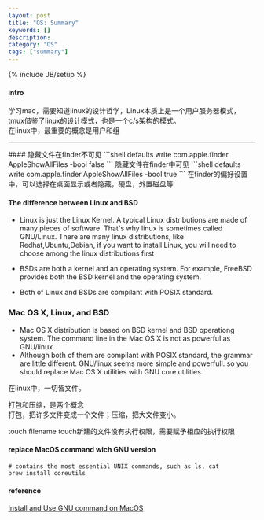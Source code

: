 ```yaml
---
layout: post
title: "OS: Summary"
keywords: []
description: 
category: "OS"
tags: ["summary"]
---
```

{% include JB/setup %}

#### intro
学习mac，需要知道linux的设计哲学，Linux本质上是一个用户服务器模式，tmux借鉴了linux的设计模式，也是一个c/s架构的模式。<br />
在linux中，最重要的概念是用户和组

<hr />
####
隐藏文件在finder不可见
```shell
defaults write com.apple.finder AppleShowAllFiles -bool false
```
隐藏文件在finder中可见
```shell
defaults write com.apple.finder AppleShowAllFiles -bool true
```
在finder的偏好设置中，可以选择在桌面显示或者隐藏，硬盘，外置磁盘等

#### The difference between Linux and BSD

+ Linux is just the Linux Kernel. A typical Linux distributions are made of many pieces of software.
That's why linux is sometimes called GNU/Linux. There are many linux distributions, like Redhat,Ubuntu,Debian,
if you want to install Linux, you will need to choose among the linux distributions first


+ BSDs are both a kernel and an operating system. For example, FreeBSD provides both the BSD kernel and the operating system. 


+ Both of Linux and BSDs are compilant with POSIX standard.

### Mac OS X, Linux, and BSD

+ Mac OS X distribution is based on BSD kernel and BSD operationg system. The command line in the Mac OS X is not as powerful as GNU/linux.
+ Although both of them are compilant with POSIX standard, the grammar are little different. GNU/linux seems more simple and powerfull. so
you should replace Mac OS X utilities with GNU core utilities.


在linux中，一切皆文件。

打包和压缩，是两个概念  
打包，把许多文件变成一个文件；压缩，把大文件变小。

touch filename touch新建的文件没有执行权限，需要赋予相应的执行权限



#### replace MacOS command wich GNU version

```shell
# contains the most essential UNIX commands, such as ls, cat
brew install coreutils
```


#### reference
[Install and Use GNU command on MacOS](https://www.topbug.net/blog/2013/04/14/install-and-use-gnu-command-line-tools-in-mac-os-x/)
